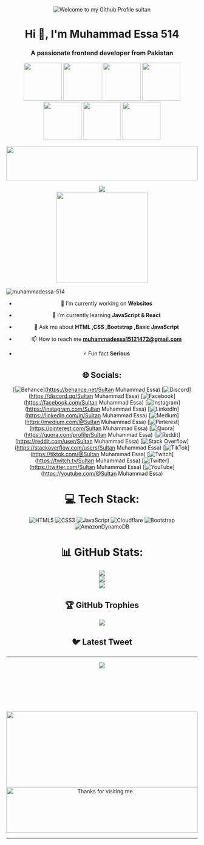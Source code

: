 <div align="center">
  <img src="https://github.com/BrunnerLivio/brunnerlivio/blob/master/images/welcome.png?raw=true" style="max-width: 100%;" alt="Welcome to my Github Profile sultan" />
<!--  <img src="https://i.gifer.com/origin/fe/fe21131ce60cd8093f4fcf752eac7963_w200.gif"/> -->
  
  
  
  <h1 align="center">Hi 👋, I'm Muhammad Essa 514</h1>

<h3 align="center">A passionate frontend developer from Pakistan</h3>
  
   <img src="https://i.gifer.com/origin/fe/fe21131ce60cd8093f4fcf752eac7963_w200.gif" height="100vh"/>
   <img src="https://i.gifer.com/origin/fe/fe21131ce60cd8093f4fcf752eac7963_w200.gif" height="100vh"/>
   <img src="https://i.gifer.com/origin/fe/fe21131ce60cd8093f4fcf752eac7963_w200.gif" height="100vh"/>
   <img src="https://i.gifer.com/origin/fe/fe21131ce60cd8093f4fcf752eac7963_w200.gif" height="100vh"/>
   <img src="https://i.gifer.com/origin/fe/fe21131ce60cd8093f4fcf752eac7963_w200.gif" height="100vh"/>
   <img src="https://i.gifer.com/origin/fe/fe21131ce60cd8093f4fcf752eac7963_w200.gif" height="100vh"/>
   <img src="https://i.gifer.com/origin/fe/fe21131ce60cd8093f4fcf752eac7963_w200.gif" height="100vh"/>

  

  
<!--   <img src="https://i.pinimg.com/originals/3a/ac/dd/3aacdd0a765a1346a3fc2457aa0a7df6.gif"/> -->
 

<br>

<p>
<div align="center">
  
  <img src="https://i.pinimg.com/originals/17/a9/00/17a900d73f0a8091413037a6f8ffb5f1.gif" height="90vh" width="100%"> <br>
<!--    <img align="center" src="https://d2w9rnfcy7mm78.cloudfront.net/9987911/original_026fc0b61e323aff95685b0331d518da.gif?1608653922" height="100vh" width="100%"/> -->
  
</div>
</p>



<div align="center">
  <a href="https://www.facebook.com/profile.php?id=100073595108212">
    <img src="https://readme-spotify-tingz.vercel.app/api/now-playing">
  </a>
</div>


<div align="center">
  <a href="https://open.spotify.com/user/6s6pbtefezpookh8gwnkko15v">
    <img src="https://spotify-readme-theta-virid.vercel.app/api?scan=true&theme=dark" width="240px">
  </a>
</div>



<p align="left"> <img src="https://komarev.com/ghpvc/?username=muhammadessa-514&label=Profile%20views&color=0e75b6&style=flat" alt="muhammadessa-514" /> </p>

- 🔭 I’m currently working on **Websites**

- 🌱 I’m currently learning **JavaScript & React**

- 💬 Ask me about **HTML ,CSS ,Bootstrap ,Basic JavaScript**

- 📫 How to reach me **muhammadessa15121472@gmail.com**

- ⚡ Fun fact **Serious**

<!-- new additions  start-->


## 🌐 Socials:
[![Behance](https://img.shields.io/badge/Behance-1769ff?logo=behance&logoColor=white)](https://behance.net/Sultan Muhammad Essa) [![Discord](https://img.shields.io/badge/Discord-%237289DA.svg?logo=discord&logoColor=white)](https://discord.gg/Sultan Muhammad Essa) [![Facebook](https://img.shields.io/badge/Facebook-%231877F2.svg?logo=Facebook&logoColor=white)](https://facebook.com/Sultan Muhammad Essa) [![Instagram](https://img.shields.io/badge/Instagram-%23E4405F.svg?logo=Instagram&logoColor=white)](https://instagram.com/Sultan Muhammad Essa) [![LinkedIn](https://img.shields.io/badge/LinkedIn-%230077B5.svg?logo=linkedin&logoColor=white)](https://linkedin.com/in/Sultan Muhammad Essa) [![Medium](https://img.shields.io/badge/Medium-12100E?logo=medium&logoColor=white)](https://medium.com/@Sultan Muhammad Essa) [![Pinterest](https://img.shields.io/badge/Pinterest-%23E60023.svg?logo=Pinterest&logoColor=white)](https://pinterest.com/Sultan Muhammad Essa) [![Quora](https://img.shields.io/badge/Quora-%23B92B27.svg?logo=Quora&logoColor=white)](https://quora.com/profile/Sultan Muhammad Essa) [![Reddit](https://img.shields.io/badge/Reddit-%23FF4500.svg?logo=Reddit&logoColor=white)](https://reddit.com/user/Sultan Muhammad Essa) [![Stack Overflow](https://img.shields.io/badge/-Stackoverflow-FE7A16?logo=stack-overflow&logoColor=white)](https://stackoverflow.com/users/Sultan Muhammad Essa) [![TikTok](https://img.shields.io/badge/TikTok-%23000000.svg?logo=TikTok&logoColor=white)](https://tiktok.com/@Sultan Muhammad Essa) [![Twitch](https://img.shields.io/badge/Twitch-%239146FF.svg?logo=Twitch&logoColor=white)](https://twitch.tv/Sultan Muhammad Essa) [![Twitter](https://img.shields.io/badge/Twitter-%231DA1F2.svg?logo=Twitter&logoColor=white)](https://twitter.com/Sultan Muhammad Essa) [![YouTube](https://img.shields.io/badge/YouTube-%23FF0000.svg?logo=YouTube&logoColor=white)](https://youtube.com/@Sultan Muhammad Essa) 

# 💻 Tech Stack:
![HTML5](https://img.shields.io/badge/html5-%23E34F26.svg?style=for-the-badge&logo=html5&logoColor=white) ![CSS3](https://img.shields.io/badge/css3-%231572B6.svg?style=for-the-badge&logo=css3&logoColor=white) ![JavaScript](https://img.shields.io/badge/javascript-%23323330.svg?style=for-the-badge&logo=javascript&logoColor=%23F7DF1E) ![Cloudflare](https://img.shields.io/badge/Cloudflare-F38020?style=for-the-badge&logo=Cloudflare&logoColor=white) ![Bootstrap](https://img.shields.io/badge/bootstrap-%23563D7C.svg?style=for-the-badge&logo=bootstrap&logoColor=white) ![AmazonDynamoDB](https://img.shields.io/badge/Amazon%20DynamoDB-4053D6?style=for-the-badge&logo=Amazon%20DynamoDB&logoColor=white)
# 📊 GitHub Stats:
![](https://github-readme-stats.vercel.app/api?username=MuhammadEssa-514&theme=blue-green&hide_border=false&include_all_commits=false&count_private=false)<br/>
![](https://github-readme-streak-stats.herokuapp.com/?user=MuhammadEssa-514&theme=blue-green&hide_border=false)<br/>
![](https://github-readme-stats.vercel.app/api/top-langs/?username=MuhammadEssa-514&theme=blue-green&hide_border=false&include_all_commits=false&count_private=false&layout=compact)

## 🏆 GitHub Trophies
![](https://github-profile-trophy.vercel.app/?username=MuhammadEssa-514&theme=radical&no-frame=true&no-bg=false&margin-w=4)

## 🐦 Latest Tweet
<!-- [![](https://gtce.itsvg.in/api?username=Sultan Muhammad Essa)](https://github.com/VishwaGauravIn/github-twitter-card-embed) -->

---
[![](https://visitcount.itsvg.in/api?id=MuhammadEssa-514&icon=7&color=0)](https://visitcount.itsvg.in)

<!-- Proudly created with GPRM ( https://gprm.itsvg.in ) -->

<!-- new addition end -->




<br><br><br><br><br>

<!-- 
 [![Abhigyan Trips' Activity Graph](https://activity-graph.herokuapp.com/graph?username=abhigyantrips&custom_title=Abhigyan%20Trips's%20Contribution%20Graph&theme=gruvbox&bg_color=282828&hide_border=true&line=d1a01f&point=c58545)](https://abhigyantrips.dev) -->
 
 
  <img src="https://thumbs.gfycat.com/DaringEnormousBorderterrier-size_restricted.gif" height="200vh" width="100%"/>
  
  <!-- Footer -->

<div align="center">

<img height="120" alt="Thanks for visiting me" width="100%" src="https://raw.githubusercontent.com/BrunnerLivio/brunnerlivio/master/images/marquee.svg" />
<br />


</div>
  
  <!-- Footer -->
 



****


